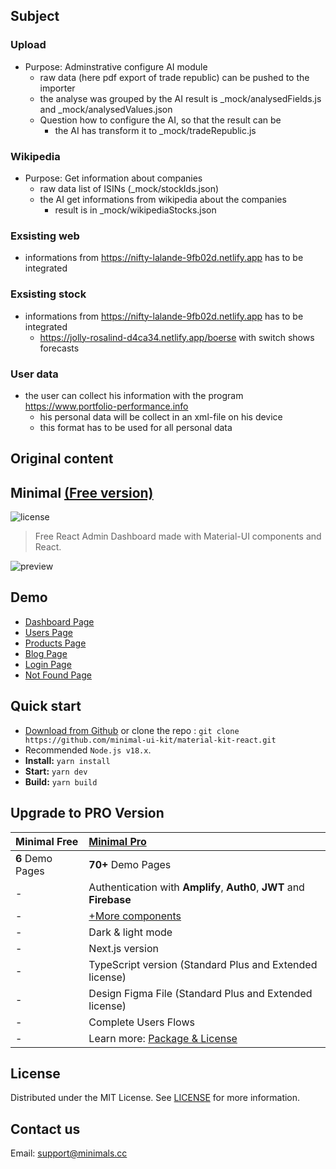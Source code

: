 ## Subject

### Upload
- Purpose: Adminstrative configure AI module
  - raw data (here pdf export of trade republic) can be pushed to the importer
  - the analyse was grouped by the AI result is _mock/analysedFields.js and _mock/analysedValues.json
  - Question how to configure the AI, so that the result can be
    - the AI has transform it to _mock/tradeRepublic.js

### Wikipedia
- Purpose: Get information about companies
  - raw data list of ISINs (_mock/stockIds.json)
  - the AI get informations from wikipedia about the companies
    - result is in _mock/wikipediaStocks.json

### Exsisting web
- informations from https://nifty-lalande-9fb02d.netlify.app has to be integrated

### Exsisting stock
- informations from https://nifty-lalande-9fb02d.netlify.app has to be integrated
  - https://jolly-rosalind-d4ca34.netlify.app/boerse with <full> switch shows forecasts

### User data
- the user can collect his information with the program https://www.portfolio-performance.info
  - his personal data will be collect in an xml-file on his device
  - this format has to be used for all personal data




Original content
--
## Minimal [(Free version)](https://minimal-kit-react.vercel.app/)

![license](https://img.shields.io/badge/license-MIT-blue.svg)

> Free React Admin Dashboard made with Material-UI components and React.

![preview](public/assets/preview.jpg)

## Demo

- [Dashboard Page](https://minimal-kit-react.vercel.app/)
- [Users Page](https://minimal-kit-react.vercel.app/user)
- [Products Page](https://minimal-kit-react.vercel.app/products)
- [Blog Page](https://minimal-kit-react.vercel.app/blog)
- [Login Page](https://minimal-kit-react.vercel.app/login)
- [Not Found Page](https://minimal-kit-react.vercel.app/404)

## Quick start

- [Download from Github](https://github.com/minimal-ui-kit/material-kit-react/archive/refs/heads/main.zip) or clone the repo : `git clone https://github.com/minimal-ui-kit/material-kit-react.git`
- Recommended `Node.js v18.x`.
- **Install:** `yarn install`
- **Start:** `yarn dev`
- **Build:** `yarn build`

## Upgrade to PRO Version

| Minimal Free     | [Minimal Pro](https://material-ui.com/store/items/minimal-dashboard/) |
| :--------------- | :-------------------------------------------------------------------- |
| **6** Demo Pages | **70+** Demo Pages                                                    |
| -                | Authentication with **Amplify**, **Auth0**, **JWT** and **Firebase**  |
| -                | [+More components](https://minimals.cc/components)                    |
| -                | Dark & light mode                                                     |
| -                | Next.js version                                                       |
| -                | TypeScript version (Standard Plus and Extended license)               |
| -                | Design Figma File (Standard Plus and Extended license)                |
| -                | Complete Users Flows                                                  |
| -                | Learn more: [Package & License](https://docs.minimals.cc/package)     |

## License

Distributed under the MIT License. See [LICENSE](https://github.com/minimal-ui-kit/minimal.free/blob/main/LICENSE.md) for more information.

## Contact us

Email: support@minimals.cc
